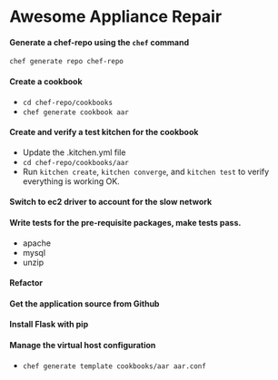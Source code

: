 # Awesome Appliance Repair

#### Generate a chef-repo using the `chef` command

`chef generate repo chef-repo`

#### Create a cookbook

* `cd chef-repo/cookbooks`
* `chef generate cookbook aar`

#### Create and verify a test kitchen for the cookbook

* Update the .kitchen.yml file
* `cd chef-repo/cookbooks/aar`
* Run `kitchen create`, `kitchen converge`, and `kitchen test` to verify everything is working OK.

#### Switch to ec2 driver to account for the slow network

#### Write tests for the pre-requisite packages, make tests pass.

* apache
* mysql
* unzip

#### Refactor

#### Get the application source from Github

#### Install Flask with pip

#### Manage the virtual host configuration

* `chef generate template cookbooks/aar aar.conf`
